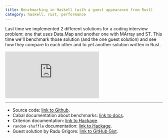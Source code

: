 ```yaml
---
title: Benchmarking in Haskell (with a guest appearance from Rust)
category: haskell, rust, performance
---
```


Last time we implemented 2 different solutions for a coding interview problem: one that uses Data.Map and another one with MArray and ST. This time we'll benchmark those solution (and the one guest solution) and see how they compare to each other and to yet another solution written in Rust.

<!--more-->

<div class="video-container">
<iframe class="video" src="https://www.youtube.com/embed/LS6JWwPddro" frameborder="0" allow="accelerometer; autoplay; clipboard-write; encrypted-media; gyroscope; picture-in-picture" allowfullscreen></iframe>
</div>

--- 

- Source code: [link to Github](https://github.com/artempyanykh/blog/tree/master/lab/benchmark-haskell).
- Cabal documentation about benchmarks: [link to docs](https://cabal.readthedocs.io/en/latest/cabal-package.html#benchmarks).
- Criterion documentation: [link to Hackage](https://hackage.haskell.org/package/criterion).
- `random-shuffle` documentation: [link to Hackage](https://hackage.haskell.org/package/random-shuffle-0.0.4).
- Guest solution by Radu Grigore: [link to GitHub Gist](https://gist.github.com/rgrig/a8f18a7060171d8d41597c85bee4a3eb).